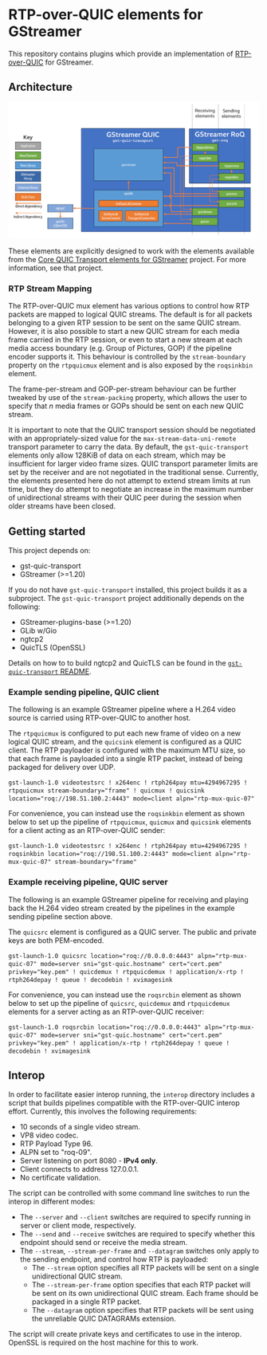 # RTP-over-QUIC elements for GStreamer

This repository contains plugins which provide an implementation of
[RTP-over-QUIC](https://datatracker.ietf.org/doc/draft-ietf-avtcore-rtp-over-quic)
for GStreamer.

## Architecture

![A diagram showing the plugin architecture](/docs/GstSipQuic-quic-transport-roq-architecture.png)

These elements are explicitly designed to work with the elements available from
the [Core QUIC Transport elements for GStreamer](https://github.com/bbc/gst-quic-transport)
project. For more information, see that project.

### RTP Stream Mapping

The RTP-over-QUIC mux element has various options to control how RTP packets are
mapped to logical QUIC streams. The default is for all packets belonging to a
given RTP session to be sent on the same QUIC stream. However, it is also
possible to start a new QUIC stream for each media frame carried in the RTP 
session, or even to start a new stream at each media access boundary
(e.g. Group of Pictures, GOP) if the pipeline encoder supports it. This
behaviour is controlled by the `stream-boundary` property on the `rtpquicmux`
element and is also exposed by the `roqsinkbin` element.

The frame-per-stream and GOP-per-stream behaviour can be further tweaked by use
of the `stream-packing` property, which allows the user to specify that *n*
media frames or GOPs should be sent on each new QUIC stream.

It is important to note that the QUIC transport session should be negotiated
with an appropriately-sized value for the `max-stream-data-uni-remote`
transport parameter to carry the data. By default, the `gst-quic-transport`
elements only allow 128KiB of data on each stream, which may be
insufficient for larger video frame sizes. QUIC transport parameter limits are
set by the receiver and are not negotiated in the traditional sense. Currently,
the elements presented here do not attempt to extend stream limits at run time,
but they do attempt to negotiate an increase in the maximum number of
unidirectional streams with their QUIC peer during the session when older
streams have been closed.

## Getting started

This project depends on:

- gst-quic-transport
- GStreamer (>=1.20)

If you do not have `gst-quic-transport` installed, this project builds it
as a subproject. The `gst-quic-transport` project additionally depends on the
following:

- GStreamer-plugins-base (>=1.20)
- GLib w/Gio
- ngtcp2
- QuicTLS (OpenSSL)

Details on how to to build ngtcp2 and QuicTLS can be found in the
[`gst-quic-transport` README](https://github.com/bbc/gst-quic-transport/blob/main/README.md).

### Example sending pipeline, QUIC client

The following is an example GStreamer pipeline where a H.264 video source is
carried using RTP-over-QUIC to another host.

The `rtpquicmux` is configured to put each new frame of video on a new logical
QUIC stream, and the `quicsink` element is configured as a QUIC client. The RTP
payloader is configured with the maximum MTU size, so that each frame is
payloaded into a single RTP packet, instead of being packaged for delivery over
UDP.

```
gst-launch-1.0 videotestsrc ! x264enc ! rtph264pay mtu=4294967295 ! rtpquicmux stream-boundary="frame" ! quicmux ! quicsink location="roq://198.51.100.2:4443" mode=client alpn="rtp-mux-quic-07"
```

For convenience, you can instead use the `roqsinkbin` element as shown below
to set up the pipeline of `rtpquicmux`, `quicmux` and `quicsink` elements
for a client acting as an RTP-over-QUIC sender:

```
gst-launch-1.0 videotestsrc ! x264enc ! rtph264pay mtu=4294967295 ! roqsinkbin location="roq://198.51.100.2:4443" mode=client alpn="rtp-mux-quic-07" stream-boundary="frame"
```

### Example receiving pipeline, QUIC server

The following is an example GStreamer pipeline for receiving and playing back
the H.264 video stream created by the pipelines in the example sending pipeline
section above.

The `quicsrc` element is configured as a QUIC server. The public and private
keys are both PEM-encoded.

```
gst-launch-1.0 quicsrc location="roq://0.0.0.0:4443" alpn="rtp-mux-quic-07" mode=server sni="gst-quic.hostname" cert="cert.pem" privkey="key.pem" ! quicdemux ! rtpquicdemux ! application/x-rtp ! rtph264depay ! queue ! decodebin ! xvimagesink
```

For convenience, you can instead use the `roqsrcbin` element as shown below
to set up the pipeline of `quicsrc`, `quicdemux` and `rtpquicdemux` elements
for a server acting as an RTP-over-QUIC receiver:

```
gst-launch-1.0 roqsrcbin location="roq://0.0.0.0:4443" alpn="rtp-mux-quic-07" mode=server sni="gst-quic.hostname" cert="cert.pem" privkey="key.pem" ! application/x-rtp ! rtph264depay ! queue ! decodebin ! xvimagesink
```

## Interop

In order to facilitate easier interop running, the `interop` directory includes
a script that builds pipelines compatible with the RTP-over-QUIC interop
effort. Currently, this involves the following requirements:

* 10 seconds of a single video stream.
* VP8 video codec.
* RTP Payload Type 96.
* ALPN set to "roq-09".
* Server listening on port 8080 - **IPv4 only**.
* Client connects to address 127.0.0.1.
* No certificate validation.

The script can be controlled with some command line switches to run the
interop in different modes:

* The `--server` and `--client` switches are required to specify running in
server or client mode, respectively.
* The `--send` and `--receive` switches are required to specify whether this
endpoint should send or receive the media stream.
* The `--stream`, `--stream-per-frame` and `--datagram` switches only apply to
the sending endpoint, and control how RTP is payloaded:
    * The `--stream` option specifies all RTP packets will be sent on a single
unidirectional QUIC stream.
    * The `--stream-per-frame` option specifies that each RTP packet will be
sent on its own unidirectional QUIC stream. Each frame should be packaged in a
single RTP packet.
    * The `--datagram` option specifies that RTP packets will be sent using the
unreliable QUIC DATAGRAMs extension.

The script will create private keys and certificates to use in the interop.
OpenSSL is required on the host machine for this to work.
